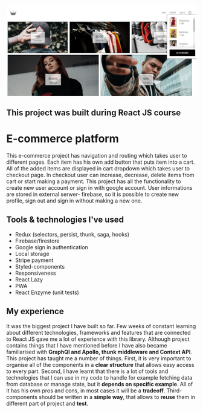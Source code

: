 ![e-commerce platform](client/src/assets/demo.jpg)

## This project was built during React JS course

# E-commerce platform

This e-commerce project has navigation and routing which takes user to different pages. 
Each item has his own add button that puts item into a cart. 
All of the added items are displayed in cart dropdown which takes user to checkout page. 
In checkout user can increase, decrease, delete items from cart or start making a payment.
This project has all the functionality to create new user account or sign in with google account.
User informations are stored in external serwer- firebase, 
so it is possible to create new profile, sign out and sign in without making a new one.


## Tools & technologies I've used

- Redux (selectors, persist, thunk, saga, hooks) 
- Firebase/firestore
- Google sign in authentication
- Local storage
- Stripe payment
- Styled-components
- Responsiveness
- React Lazy
- PWA
- React Enzyme (unit tests)


## My experience

It was the biggest project I have built so far. Few weeks of constant learning about different technologies, frameworks and features
that are connected to React JS gave me a lot of experience with this library. Although project contains things that I have mentioned before I have also became familiarised with **GraphQl and Apollo, thunk middleware and Context API**. 
This project has taught me a number of things. 
First, it is very important to organise all of the components in a **clear structure** that allows easy access to every part. 
Second, I have learnt that there is a lot of tools and technologies that I can use in my code to handle for example fetching data from database or manage state, but it **depends on specific example**. All of it has his own pros and cons, in most cases it will be a **tradeoff**.
Third- components should be written in a **simple way**, that allows to **reuse** them in different part of project and **test**. 
